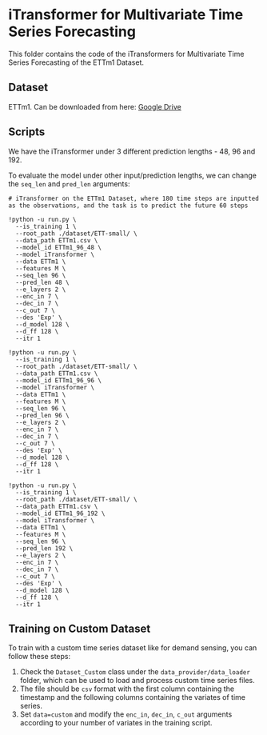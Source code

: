# iTransformer for Multivariate Time Series Forecasting

This folder contains the code of the iTransformers for Multivariate Time Series Forecasting of the ETTm1 Dataset.

## Dataset

ETTm1. Can be downloaded from here: [Google Drive](https://drive.google.com/file/d/1l51QsKvQPcqILT3DwfjCgx8Dsg2rpjot/view?usp=drive_link)


## Scripts

We have the iTransformer under 3 different prediction lengths - 48, 96 and 192.


To evaluate the model under other input/prediction lengths, we can change the ```seq_len``` and ```pred_len``` arguments:

```
# iTransformer on the ETTm1 Dataset, where 180 time steps are inputted as the observations, and the task is to predict the future 60 steps

!python -u run.py \
  --is_training 1 \
  --root_path ./dataset/ETT-small/ \
  --data_path ETTm1.csv \
  --model_id ETTm1_96_48 \
  --model iTransformer \
  --data ETTm1 \
  --features M \
  --seq_len 96 \
  --pred_len 48 \
  --e_layers 2 \
  --enc_in 7 \
  --dec_in 7 \
  --c_out 7 \
  --des 'Exp' \
  --d_model 128 \
  --d_ff 128 \
  --itr 1

!python -u run.py \
  --is_training 1 \
  --root_path ./dataset/ETT-small/ \
  --data_path ETTm1.csv \
  --model_id ETTm1_96_96 \
  --model iTransformer \
  --data ETTm1 \
  --features M \
  --seq_len 96 \
  --pred_len 96 \
  --e_layers 2 \
  --enc_in 7 \
  --dec_in 7 \
  --c_out 7 \
  --des 'Exp' \
  --d_model 128 \
  --d_ff 128 \
  --itr 1

!python -u run.py \
  --is_training 1 \
  --root_path ./dataset/ETT-small/ \
  --data_path ETTm1.csv \
  --model_id ETTm1_96_192 \
  --model iTransformer \
  --data ETTm1 \
  --features M \
  --seq_len 96 \
  --pred_len 192 \
  --e_layers 2 \
  --enc_in 7 \
  --dec_in 7 \
  --c_out 7 \
  --des 'Exp' \
  --d_model 128 \
  --d_ff 128 \
  --itr 1
```


## Training on Custom Dataset

To train with a custom time series dataset like for demand sensing, you can follow these steps:

1. Check the ```Dataset_Custom``` class under the ```data_provider/data_loader``` folder, which can be used to load and process custom time series files.
2. The file should be ```csv``` format with the first column containing the timestamp and the following columns containing the variates of time series.
3. Set ```data=custom``` and modify the ```enc_in```, ```dec_in```, ```c_out``` arguments according to your number of variates in the training script.
